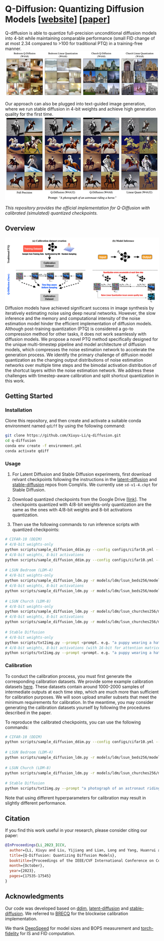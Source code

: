 
# Q-Diffusion: Quantizing Diffusion Models [[website](https://xiuyuli.com/qdiffusion/)] [[paper](http://arxiv.org/abs/2302.04304)]
Q-diffusion is able to quantize full-precision unconditional diffusion models into 4-bit while maintaining comparable performance (small FID change of at most 2.34 compared to >100 for traditional PTQ) in a training-free manner.
![example_lsun](assets/example_lsun.png)

Our approach can also be plugged into text-guided image generation, where we run stable diffusion in 4-bit weights and achieve high generation quality for the first time.
![example_sd](assets/example_sd.png)

*This repository provides the official implementation for Q-Diffusion with calibrated (simulated) quantized checkpoints.*

## Overview

![teaser](assets/teaser.png)  
Diffusion models have achieved significant success in image synthesis by iteratively estimating noise using deep neural networks. However, the slow inference and the memory and computational intensity of the noise estimation model hinder the efficient implementation of diffusion models. Although post-training quantization (PTQ) is considered a go-to compression method for other tasks, it does not work seamlessly with diffusion models. We propose a novel PTQ method specifically designed for the unique multi-timestep pipeline and model architecture of diffusion models, which compresses the noise estimation network to accelerate the generation process. We identify the primary challenge of diffusion model quantization as the changing output distributions of noise estimation networks over multiple time steps and the bimodal activation distribution of the shortcut layers within the noise estimation network. We address these challenges with timestep-aware calibration and split shortcut quantization in this work.
## Getting Started

### Installation

Clone this repository, and then create and activate a suitable conda environment named `qdiff` by using the following command:

```bash
git clone https://github.com/Xiuyu-Li/q-diffusion.git
cd q-diffusion
conda env create -f environment.yml
conda activate qdiff
```

### Usage

1. For Latent Diffusion and Stable Diffusion experiments, first download relvant checkpoints following the instructions in the [latent-diffusion](https://github.com/CompVis/latent-diffusion#model-zoo) and [stable-diffusion](https://github.com/CompVis/stable-diffusion#weights) repos from CompVis. We currently use `sd-v1-4.ckpt` for Stable Diffusion. 

2. Download quantized checkpoints from the Google Drive [[link](https://drive.google.com/drive/folders/1ImRbmAvzCsU6AOaXbIeI7-4Gu2_Scc-X?usp=share_link)]. The checkpoints quantized with 4/8-bit weights-only quantization are the same as the ones with 4/8-bit weights and 8-bit activations quantization. 

3. Then use the following commands to run inference scripts with quantized checkpoints:

```bash
# CIFAR-10 (DDIM)
# 4/8-bit weights-only
python scripts/sample_diffusion_ddim.py --config configs/cifar10.yml --use_pretrained --timesteps 100 --eta 0 --skip_type quad --ptq --weight_bit <4 or 8> --quant_mode qdiff --split --resume -l <output_path> --cali_ckpt <quantized_ckpt_path>
# 4/8-bit weights, 8-bit activations
python scripts/sample_diffusion_ddim.py --config configs/cifar10.yml --use_pretrained --timesteps 100 --eta 0 --skip_type quad --ptq --weight_bit <4 or 8> --quant_mode qdiff --quant_act --act_bit 8 --a_sym --split --resume -l <output_path> --cali_ckpt <quantized_ckpt_path>

# LSUN Bedroom (LDM-4)
# 4/8-bit weights-only
python scripts/sample_diffusion_ldm.py -r models/ldm/lsun_beds256/model.ckpt -n 20 --batch_size 10 -c 200 -e 1.0 --seed 41 --ptq --weight_bit <4 or 8> --resume -l <output_path> --cali_ckpt <quantized_ckpt_path>
# 4/8-bit weights, 8-bit activations
python scripts/sample_diffusion_ldm.py -r models/ldm/lsun_beds256/model.ckpt -n 20 --batch_size 10 -c 200 -e 1.0 --seed 41 --ptq --weight_bit <4 or 8> --quant_act --act_bit 8 --a_sym --resume -l <output_path> --cali_ckpt <quantized_ckpt_path>

# LSUN Church (LDM-8)
# 4/8-bit weights-only
python scripts/sample_diffusion_ldm.py -r models/ldm/lsun_churches256/model.ckpt -n 20 --batch_size 10 -c 400 -e 0.0 --seed 41 --ptq --weight_bit <4 or 8> --resume -l <output_path> --cali_ckpt <quantized_ckpt_path>
# 4/8-bit weights, 8-bit activations
python scripts/sample_diffusion_ldm.py -r models/ldm/lsun_churches256/model.ckpt -n 20 --batch_size 10 -c 400 -e 0.0 --seed 41 --ptq --weight_bit <4 or 8> --quant_act --act_bit 8 --resume -l <output_path> --cali_ckpt <quantized_ckpt_path>

# Stable Diffusion
# 4/8-bit weights-only
python scripts/txt2img.py --prompt <prompt. e.g. "a puppy wearing a hat"> --plms --cond --ptq --weight_bit <4 or 8> --quant_mode qdiff --no_grad_ckpt --split --n_samples 5 --resume --outdir <output_path> --cali_ckpt <quantized_ckpt_path>
# 4/8-bit weights, 8-bit activations (with 16-bit for attention matrices after softmax)
python scripts/txt2img.py --prompt <prompt. e.g. "a puppy wearing a hat"> --plms --cond --ptq --weight_bit <4 or 8> --quant_mode qdiff --no_grad_ckpt --split --n_samples 5 --resume --quant_act --act_bit 8 --sm_abit 16 --outdir <output_path> --cali_ckpt <quantized_ckpt_path>
```

### Calibration
To conduct the calibration process, you must first generate the corresponding calibration datasets. We provide some example calibration datasets [here](https://drive.google.com/drive/folders/12TVeziKWNz_HmTAIxQLDZlHE33PKdpb1?usp=sharing). These datasets contain around 1000-2000 samples of intermediate outputs at each time step, which are much more than sufficient for calibration purposes. We will soon upload smaller subsets that meet the minimum requirements for calibration. In the meantime, you may consider generating the calibration datasets yourself by following the procedures described in the paper.

To reproduce the calibrated checkpoints, you can use the following commands:

```bash
# CIFAR-10 (DDIM)
python scripts/sample_diffusion_ddim.py --config configs/cifar10.yml --use_pretrained --timesteps 100 --eta 0 --skip_type quad --ptq --weight_bit <4 or 8> --quant_mode qdiff --cali_st 20 --cali_batch_size 32 --cali_n 256 --quant_act --act_bit 8 --a_sym --split --cali_data_path <cali_data_path> -l <output_path>

# LSUN Bedroom (LDM-4)
python scripts/sample_diffusion_ldm.py -r models/ldm/lsun_beds256/model.ckpt -n 50000 --batch_size 10 -c 200 -e 1.0  --seed 40 --ptq  --weight_bit <4 or 8> --quant_mode qdiff --cali_st 20 --cali_batch_size 32 --cali_n 256 --quant_act --act_bit 8 --a_sym --a_min_max --running_stat --cali_data_path <cali_data_path> -l <output_path>

# LSUN Church (LDM-8)
python scripts/sample_diffusion_ldm.py -r models/ldm/lsun_churches256/model.ckpt -n 50000 --batch_size 10 -c 400 -e 0.0 --seed 40 --ptq --weight_bit <4 or 8> --quant_mode qdiff --cali_st 20 --cali_batch_size 32 --cali_n 256 --quant_act --act_bit 8 --cali_data_path <cali_data_path> -l <output_path>

# Stable Diffusion
python scripts/txt2img.py --prompt "a photograph of an astronaut riding a horse" --plms --cond --ptq --weight_bit <4 or 8> --quant_mode qdiff --quant_act --act_bit 8 --cali_st 25 --cali_batch_size 8 --cali_n 128 --no_grad_ckpt --split --running_stat --sm_abit 16 --cali_data_path <cali_data_path> --outdir <output_path>
```
Note that using different hyperparameters for calibration may result in slightly different performance.

## Citation

If you find this work useful in your research, please consider citing our paper:

```bibtex
@InProceedings{Li_2023_ICCV,
  author={Li, Xiuyu and Liu, Yijiang and Lian, Long and Yang, Huanrui and Dong, Zhen and Kang, Daniel and Zhang, Shanghang and Keutzer, Kurt},
  title={Q-Diffusion: Quantizing Diffusion Models},
  booktitle={Proceedings of the IEEE/CVF International Conference on Computer Vision (ICCV)},
  month={October},
  year={2023},
  pages={17535-17545}
}
```

## Acknowledgments

Our code was developed based on [ddim](https://github.com/ermongroup/ddim), [latent-diffusion](https://github.com/CompVis/latent-diffusion) and [stable-diffusion](https://github.com/CompVis/stable-diffusion). We referred to [BRECQ](https://github.com/yhhhli/BRECQ) for the blockwise calibration implementation.

We thank [DeepSpeed](https://github.com/microsoft/DeepSpeed) for model sizes and BOPS measurement and [torch-fidelity](https://github.com/toshas/torch-fidelity) for IS and FID computation.
